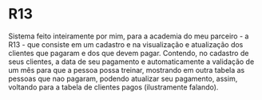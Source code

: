 # R13
Sistema feito inteiramente por mim, para a academia do meu parceiro - a R13 - que consiste em um cadastro e na visualização e atualização dos clientes que pagaram e dos que devem pagar. Contendo, no cadastro de seus clientes, a data de seu pagamento e automaticamente a validação de um mês para que a pessoa possa treinar, mostrando em outra tabela as pessoas que nao pagaram, podendo atualizar seu pagamento, assim, voltando para a tabela de clientes pagos (ilustramente falando).
